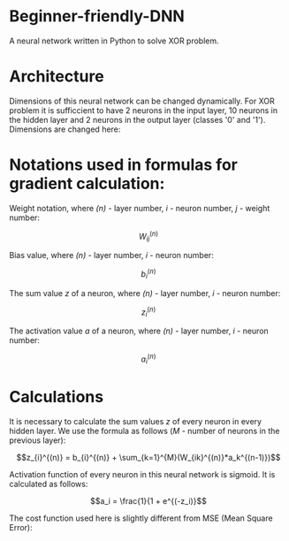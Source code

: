 # Beginner-friendly-DNN
A neural network written in Python to solve XOR problem.

# Architecture
Dimensions of this neural network can be changed dynamically. For XOR problem it is sufficcient to have 2 neurons in the input layer, 10 neurons in the hidden layer and 2 neurons in the output layer (classes '0' and '1'). Dimensions are changed here:

# Notations used in formulas for gradient calculation:

Weight notation, where _(n)_ - layer number, _i_ - neuron number, _j_ - weight number:
```math
W_{ij}^{(n)}
```
Bias value, where _(n)_ - layer number, _i_ - neuron number:
```math
b_{i}^{(n)}
```
The sum value _z_ of a neuron, where _(n)_ - layer number, _i_ - neuron number:
```math
z_{i}^{(n)}
```
The activation value _a_ of a neuron, where _(n)_ - layer number, _i_ - neuron number:
```math
a_{i}^{(n)}
```
# Calculations
It is necessary to calculate the sum values _z_ of every neuron in every hidden layer.
We use the formula as follows (_M_ - number of neurons in the previous layer):
```math
z_{i}^{(n)} = b_{i}^{(n)} + \sum_{k=1}^{M}(W_{ik}^{(n)}*a_k^{(n-1)})
```
Activation function of every neuron in this neural network is sigmoid.
It is calculated as follows:
```math
a_i = \frac{1}{1 + e^{(-z_i)}
```

The cost function used here is slightly different from MSE (Mean Square Error):

